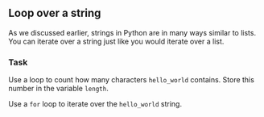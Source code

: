 ## Loop over a string

As we discussed earlier, strings in Python are in many ways similar to lists. 
You can iterate over a string just like you would iterate over a list.  
  
### Task
Use a loop to count how many characters `hello_world` contains. Store 
this number in the variable `length`.  

<div class='hint'>Use a <code>for</code> loop to iterate over the <code>hello_world</code> string.</div>
